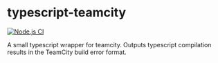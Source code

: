 # typescript-teamcity

[![Node.js CI](https://github.com/idok/typescript-teamcity/actions/workflows/node.js.yml/badge.svg)](https://github.com/idok/typescript-teamcity/actions/workflows/node.js.yml)

A small typescript wrapper for teamcity. 
Outputs typescript compilation results in the TeamCity build error format.
